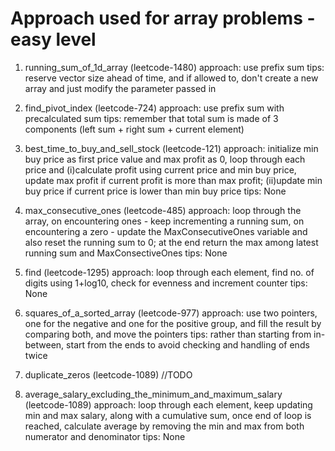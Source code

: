 # Approach used for array problems - easy level

1. running_sum_of_1d_array (leetcode-1480)
approach: use prefix sum
tips: reserve vector size ahead of time, and if allowed to, don't create a new array and just modify the parameter passed in

2. find_pivot_index (leetcode-724) 
approach: use prefix sum with precalculated sum
tips: remember that total sum is made of 3 components (left sum + right sum + current element) 

3. best_time_to_buy_and_sell_stock (leetcode-121)
approach: initialize min buy price as first price value and max profit as 0, loop through each price and (i)calculate profit using current price and min buy price, update max profit if current profit is more than max profit; (ii)update min buy price if current price is lower than min buy price
tips: None

4. max_consecutive_ones (leetcode-485)
approach: loop through the array, on encountering ones - keep incrementing a running sum, on encountering a zero - update the MaxConsecutiveOnes variable and also reset the running sum to 0; at the end return the max among latest running sum and MaxConsectiveOnes
tips: None

5. find (leetcode-1295)
approach: loop through each element, find no. of digits using 1+log10, check for evenness and increment counter
tips: None

6. squares_of_a_sorted_array (leetcode-977)
approach: use two pointers, one for the negative and one for the positive group, and fill the result by comparing both, and move the pointers
tips: rather than starting from in-between, start from the ends to avoid checking and handling of ends twice

7. duplicate_zeros (leetcode-1089)
//TODO


8. average_salary_excluding_the_minimum_and_maximum_salary (leetcode-1089)
approach: loop through each element, keep updating min and max salary, along with a cumulative sum, once end of loop is reached, calculate average by removing the min and max from both numerator and denominator
tips: None